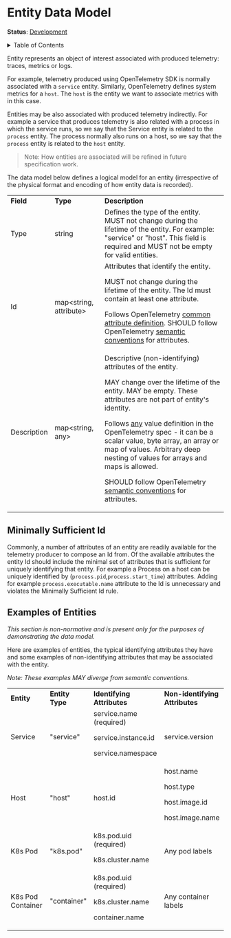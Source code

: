 # Entity Data Model

**Status**: [Development](../document-status.md)

<details>
<summary>Table of Contents</summary>

<!-- toc -->

- [Minimally Sufficient Id](#minimally-sufficient-id)
- [Examples of Entities](#examples-of-entities)

<!-- tocstop -->

</details>

Entity represents an object of interest associated with produced telemetry:
traces, metrics or logs.

For example, telemetry produced using OpenTelemetry SDK is normally associated with
a `service` entity. Similarly, OpenTelemetry defines system metrics for a `host`. The `host` is the
entity we want to associate metrics with in this case.

Entities may be also associated with produced telemetry indirectly.
For example a service that produces
telemetry is also related with a process in which the service runs, so we say that
the Service entity is related to the `process` entity. The process normally also runs
on a host, so we say that the `process` entity is related to the `host` entity.

> Note: How entities are associated will be refined in future specification work.

The data model below defines a logical model for an entity (irrespective of the physical
format and encoding of how entity data is recorded).

<table>
   <tr>
    <td><strong>Field</strong>
    </td>
    <td><strong>Type</strong>
    </td>
    <td><strong>Description</strong>
    </td>
   </tr>
   <tr>
    <td>Type
    </td>
    <td>string
    </td>
    <td>Defines the type of the entity. MUST not change during the
lifetime of the entity. For example: "service" or "host". This field is
required and MUST not be empty for valid entities.
    </td>
   </tr>
   <tr>
    <td>Id
    </td>
    <td>map&lt;string, attribute&gt;
    </td>
    <td>Attributes that identify the entity.
<p>
MUST not change during the lifetime of the entity. The Id must contain
at least one attribute.
<p>
Follows OpenTelemetry <a
href="../../specification/common/README.md#attribute">common
attribute definition</a>. SHOULD follow OpenTelemetry <a
href="https://github.com/open-telemetry/semantic-conventions">semantic
conventions</a> for attributes.
    </td>
   </tr>
   <tr>
    <td>Description
    </td>
    <td>map&lt;string, any&gt;
    </td>
    <td>Descriptive (non-identifying) attributes of the entity.
<p>
MAY change over the lifetime of the entity. MAY be empty. These
attributes are not part of entity's identity.
<p>
Follows <a
href="../../specification/logs/data-model.md#type-any">any</a>
value definition in the OpenTelemetry spec - it can be a scalar value,
byte array, an array or map of values. Arbitrary deep nesting of values
for arrays and maps is allowed.
<p>
SHOULD follow OpenTelemetry <a
href="https://github.com/open-telemetry/semantic-conventions">semantic
conventions</a> for attributes.
    </td>
   </tr>
</table>

## Minimally Sufficient Id

Commonly, a number of attributes of an entity are readily available for the telemetry
producer to compose an Id from. Of the available attributes the entity Id should
include the minimal set of attributes that is sufficient for uniquely identifying
that entity. For example
a Process on a host can be uniquely identified by (`process.pid`,`process.start_time`)
attributes. Adding for example `process.executable.name` attribute to the Id is
unnecessary and violates the Minimally Sufficient Id rule.

## Examples of Entities

_This section is non-normative and is present only for the purposes of demonstrating
the data model._

Here are examples of entities, the typical identifying attributes they
have and some examples of non-identifying attributes that may be
associated with the entity.

_Note: These examples MAY diverge from semantic conventions._

<table>
   <tr>
    <td><strong>Entity</strong>
    </td>
    <td><strong>Entity Type</strong>
    </td>
    <td><strong>Identifying Attributes</strong>
    </td>
    <td><strong>Non-identifying Attributes</strong>
    </td>
   </tr>
   <tr>
    <td>Service
    </td>
    <td>"service"
    </td>
    <td>service.name (required)
<p>
service.instance.id
<p>
service.namespace
    </td>
    <td>service.version
    </td>
   </tr>
   <tr>
    <td>Host
    </td>
    <td>"host"
    </td>
    <td>host.id
    </td>
    <td>host.name
<p>
host.type
<p>
host.image.id
<p>
host.image.name
    </td>
   </tr>
   <tr>
    <td>K8s Pod
    </td>
    <td>"k8s.pod"
    </td>
    <td>k8s.pod.uid (required)
<p>
k8s.cluster.name
    </td>
    <td>Any pod labels
    </td>
   </tr>
   <tr>
    <td>K8s Pod Container
    </td>
    <td>"container"
    </td>
    <td>k8s.pod.uid (required)
<p>
k8s.cluster.name
<p>
container.name
    </td>
    <td>Any container labels
    </td>
   </tr>
</table>

